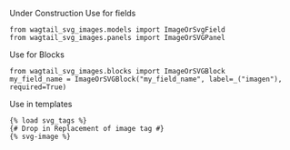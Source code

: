Under Construction
Use for fields
```
from wagtail_svg_images.models import ImageOrSvgField
from wagtail_svg_images.panels import ImageOrSVGPanel
````

Use for Blocks
```
from wagtail_svg_images.blocks import ImageOrSVGBlock
my_field_name = ImageOrSVGBlock("my_field_name", label=_("imagen"), required=True)
```

Use in templates
```
{% load svg_tags %}
{# Drop in Replacement of image tag #}
{% svg-image %}
```



